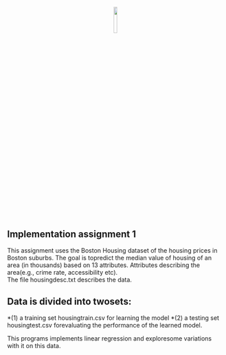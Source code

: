 <p align="center"><img width=12.5% src="https://upload.wikimedia.org/wikipedia/en/thumb/0/07/Oregon_State_College_of_Engineering_Logo.jpg/220px-Oregon_State_College_of_Engineering_Logo.jpg"></p>


## Implementation assignment 1

This assignment uses the Boston Housing dataset of the housing prices in Boston suburbs. 
The goal is topredict the median value of housing of an area (in thousands) based on 13 attributes.
Attributes describing the area(e.g., crime rate, accessibility etc).  
The file housingdesc.txt describes the data.  

## Data is divided into twosets:  
*(1) a training set housingtrain.csv for learning the model
*(2) a testing set housingtest.csv forevaluating the performance of the learned model.  

This programs implements linear regression and exploresome variations with it on this data.
